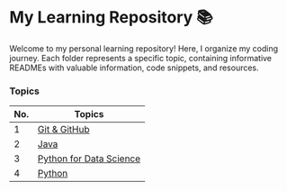 # My Learning Repository 📚

Welcome to my personal learning repository! Here, I organize my coding journey. Each folder represents a specific topic, containing informative READMEs with valuable information, code snippets, and resources.

### Topics

| No. | Topics                                                     |
| --- | ---------------------------------------------------------- |
| 1   | [Git & GitHub](/Git%20&%20GitHub/)                         |
| 2   | [Java](/Java/)                                             |
| 3   | [Python for Data Science](/Python%20for%20Data%20Science/) |
| 4   | [Python](/Python/)                                         |
